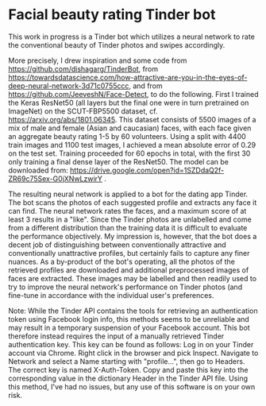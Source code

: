 # Facial beauty rating Tinder bot
This work in progress is a Tinder bot which utilizes a neural network to rate the conventional beauty of Tinder photos and swipes accordingly. 

More precisely, I drew inspiration and some code from https://github.com/dishagarg/TinderBot, from https://towardsdatascience.com/how-attractive-are-you-in-the-eyes-of-deep-neural-network-3d71c0755ccc, and from https://github.com/JeeveshN/Face-Detect, to do the following. First I trained the Keras ResNet50 (all layers but the final one were in turn pretrained on ImageNet) on the SCUT-FBP5500 dataset, cf. https://arxiv.org/abs/1801.06345. This dataset consists of 5500 images of a mix of male and female (Asian and caucasian) faces, with each face given an aggregate beauty rating 1-5 by 60 volunteers. Using a split with 4400 train images and 1100 test images, I achieved a mean absolute error of 0.29 on the test set. Training proceeded for 60 epochs in total, with the first 30 only training a final dense layer of the ResNet50. The model can be downloaded from: https://drive.google.com/open?id=1SZDdaQ2f-ZR69c75Sex-G0jXNwLzwirY . 

The resulting neural network is applied to a bot for the dating app Tinder. The bot scans the photos of each suggested profile and extracts any face it can find. The neural network rates the faces, and a maximum score of at least 3 results in a "like". Since the Tinder photos are unlabelled and come from a different distribution than the training data it is difficult to evaluate the performance objectively. My impression is, however, that the bot does a decent job of distinguishing between conventionally attractive and conventionally unattractive profiles, but certainly fails to capture any finer nuances. As a by-product of the bot's operating, all the photos of the retrieved profiles are downloaded and additional preprocessed images of faces are extracted. These images may be labelled and then readily used to try to improve the neural network's performance on Tinder photos (and fine-tune in accordance with the individual user's preferences. 

Note: While the Tinder API contains the tools for retrieving an authentication token using Facebook login info, this methods seems to be unreliable and may result in a temporary suspension of your Facebook account. This bot therefore instead requires the input of a manually retrieved Tinder authentication key. This key can be found as follows: Log in on your Tinder account via Chrome. Right click in the browser and pick Inspect. Navigate to Network and select a Name starting with "profile...", then go to Headers. The correct key is named X-Auth-Token. Copy and paste this key into the corresponding value in the dictionary Header in the Tinder API file. Using this method, I've had no issues, but any use of this software is on your own risk. 
